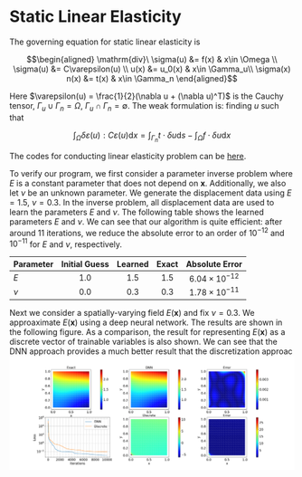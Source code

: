 # Static Linear Elasticity

The governing equation for static linear elasticity is

$$\begin{aligned}
\mathrm{div}\ \sigma(u) &= f(x) & x\in \Omega \\
\sigma(u) &= C\varepsilon(u) \\
u(x) &= u_0(x) & x\in \Gamma_u\\
\sigma(x) n(x) &= t(x) & x\in \Gamma_n
\end{aligned}$$

Here $\varepsilon(u) = \frac{1}{2}(\nabla u + (\nabla u)^T)$ is the Cauchy tensor, $\Gamma_u \cup \Gamma_n = \Omega$, $\Gamma_u \cap \Gamma_n = \emptyset$. The weak formulation is: finding $u$ such that 

$$\int_\Omega \delta \varepsilon(u) : C \varepsilon(u)\mathrm{d} x = \int_{\Gamma_n} t\cdot\delta u \mathrm{d}s - \int_\Omega f\cdot \delta u \mathrm{d}x$$

The codes for conducting linear elasticity problem can be [here](https://github.com/kailaix/PoreFlow.jl/tree/master/docs/src/codes/LinearElasticity).

To verify our program, we first consider a parameter inverse problem where $E$ is a constant parameter that does not depend on $\mathbf{x}$. Additionally, we also let $\nu$ be an unknown parameter. We generate the displacement data using $E = 1.5$, $\nu = 0.3$. In the inverse problem, all displacement data are used to learn the parameters $E$ and $\nu$. The following table shows the learned parameters $E$ and $\nu$. We can see that our algorithm is quite efficient: after around 11 iterations, we reduce the absolute error to an order of $10^{-12}$ and $10^{-11}$ for $E$ and $\nu$, respectively.  

| Parameter | Initial Guess | Learned | Exact |     Absolute Error     |
|-----------|:-------------:|:-------:|:-----:|:----------------------:|
| $E$       |      1.0      |   1.5   |  1.5  | $6.04\times 10^{-12}$ |
| $\nu$     |      0.0      |   0.3   |  0.3  |  $1.78\times 10^{-11}$ |

Next we consider a spatially-varying field $E(\mathbf{x})$ and fix $\nu=0.3$. We approaximate $E(\mathbf{x})$ using a deep neural network. The results are shown in the following figure. As a comparison, the result for representing $E(\mathbf{x})$ as a discrete vector of trainable variables is also shown. We can see that the DNN approach provides a much better result that the discretization approac
![](./assets/LinearElasticity.png)